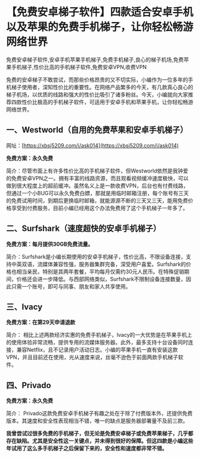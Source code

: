 # 【免费安卓梯子软件】四款适合安卓手机以及苹果的免费手机梯子，让你轻松畅游网络世界
免费安卓梯子软件,安卓手机苹果手机梯子,免费手机梯子,良心的梯子机场,免费苹果手机梯子,性价比高的手机梯子软件,免费安卓VPN,收费VPN

免费的安卓梯子不敢尝试，而那些价格昂贵的又不切实际，小编作为一位多年的手机梯子使用者，深知性价比的重要性。在网络产品繁多的今天，有几款真心良心的梯子机场，以优质的线路和强大的性价比吸引了诸多粉丝。今天，小编就向大家推荐四款性价比极高的手机梯子软件，可适用于安卓手机和苹果手机，让你轻松畅游网络世界。

## 一、Westworld（自用的免费苹果和安卓手机梯子）

网址：[https://xbsj5209.com/i/ask014](https://xbsj5209.com/i/ask014)

**免费方案：永久免费**

简介：尽管市面上有许多性价比高的手机梯子软件，但Westworld依然是我钟爱的免费安卓VPN之一。拥有丰富的线路资源，而且观看视频缓冲速度极快，可以做到很大程度上的超前缓冲。虽然名义上是一款收费VPN，后台也有付费线路，但通过一个小BUG可以永久免费白嫖，那就是用临时邮箱注册，每个账号有三天的免费试用时间，到期后更换临时邮箱，就能源源不断的三天又三天，能用免费价格享受到付费服务，目前小编已经用这个办法免费用了这个手机梯子一年多了。

## 二、Surfshark（速度超快的安卓手机梯子）
**免费方案：每月提供30GB免费流量。**

简介：Surfshark是小编长期使用的安卓手机梯子，性价比高，不限设备连接，支持中英双语，流媒体兼容性强，服务器集群完备，深受用户喜爱。Surfshark的价格也相当亲民，特别是其两年套餐，平均每月仅需约30元人民币。在特殊促销期间，价格还会进一步降低。与西部网络类似，Surfshark不限制设备连接数量，因此只需一个账号，即可与同事、朋友和家人共享使用。

## 三、Ivacy
**免费方案：在第29天申请退款**

简介： 相比上述两款经济实惠的免费手机梯子，Ivacy的一大优势是在苹果手机上的使用体验非常流畅，提供专用的流媒体服务器。此外，最多支持十台设备同时连接，兼容Netflix，且不记录用户活动日志。小编的苹果手机一直有安装这款VPN，并且目前还在使用，光从速度来说，丝毫不逊色于前面两款手机梯子软件。

## 四、Privado
**免费方案：永久免费**

简介： Privado这款免费安卓手机梯子有趣之处在于除了付费版本外，还提供免费版本。其速度和安全性表现相当不错，唯一的缺点是服务器部署量不及前三款。

**我曾尝试过很多免费的手机梯子，但无论是免费安卓梯子或免费苹果梯子，几乎都存在缺陷。尤其是安全性这一关键点，并未得到很好的保障。但这四款是小编这些年试用了这么多手机梯子之后保留下来的，安全性和速度都非常不错。**
